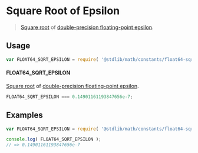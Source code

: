 # Square Root of Epsilon

> [Square root][@stdlib/math/base/special/sqrt] of [double-precision floating-point epsilon][@stdlib/math/constants/float64-eps].

<section class="usage">

## Usage

``` javascript
var FLOAT64_SQRT_EPSILON = require( '@stdlib/math/constants/float64-sqrt-eps' );
```

#### FLOAT64_SQRT_EPSILON

[Square root][@stdlib/math/base/special/sqrt] of [double-precision floating-point epsilon][@stdlib/math/constants/float64-eps].

``` javascript
FLOAT64_SQRT_EPSILON === 0.14901161193847656e-7;
```

</section>

<!-- /.usage -->


<section class="examples">

## Examples

<!-- TODO: better example -->

``` javascript
var FLOAT64_SQRT_EPSILON = require( '@stdlib/math/constants/float64-sqrt-eps' );

console.log( FLOAT64_SQRT_EPSILON );
// => 0.14901161193847656e-7
```

</section>

<!-- /.examples -->


<section class="links">

[@stdlib/math/base/special/sqrt]: https://github.com/stdlib-js/stdlib
[@stdlib/math/constants/float64-eps]: https://github.com/stdlib-js/stdlib

</section>

<!-- /.links -->
